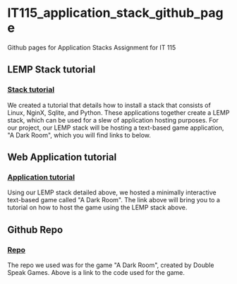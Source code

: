 # IT115_application_stack_github_page
Github pages for Application Stacks Assignment for IT 115

## LEMP Stack tutorial

### [Stack tutorial](https://docs.google.com/document/d/12cpMmUJecI-CJ8xCB3XXAeFqRcbnCBgimqDLBulxnuY/edit?usp=sharing)
We created a tutorial that details how to install a stack that consists of Linux, NginX, Sqlite, and Python. These applications together create a LEMP stack, which can be used for a slew of application hosting purposes. For our project, our LEMP stack will be hosting a text-based game application, "A Dark Room",  which you will find links to below. 

## Web Application tutorial

### [Application tutorial](https://docs.google.com/document/d/1vR0_AuB9KVAndsiw32Njdkd8YaNTCMv9X8Df675BJoA/edit?usp=sharing)
Using our LEMP stack detailed above, we hosted a minimally interactive text-based game called "A Dark Room". The link above will bring you to a tutorial on how to host the game using the LEMP stack above. 

## Github Repo

### [Repo](https://github.com/doublespeakgames/adarkroom)
The repo we used was for the game "A Dark Room", created by Double Speak Games. Above is a link to the code used for the game. 

